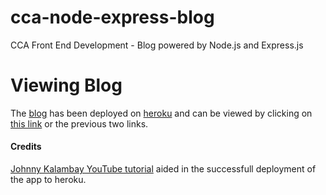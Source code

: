 # cca-node-express-blog
CCA Front End Development - Blog powered by Node.js and Express.js

# Viewing Blog
The [blog](https://boiling-sierra-65746.herokuapp.com/) has been deployed on [heroku](https://boiling-sierra-65746.herokuapp.com/) and can be viewed by clicking on [this link](https://boiling-sierra-65746.herokuapp.com/) or the previous two links.

#### Credits
[Johnny Kalambay YouTube tutorial](https://www.youtube.com/watch?v=MxfxiR8TVNU) aided in the successfull deployment of the app to heroku.
